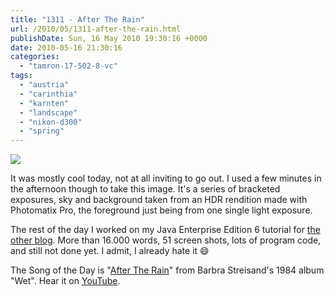 ```yaml
---
title: "1311 - After The Rain"
url: /2010/05/1311-after-the-rain.html
publishDate: Sun, 16 May 2010 19:30:16 +0000
date: 2010-05-16 21:30:16
categories: 
  - "tamron-17-502-8-vc"
tags: 
  - "austria"
  - "carinthia"
  - "karnten"
  - "landscape"
  - "nikon-d300"
  - "spring"
---
```

<a target="_blank" href="https://d25zfm9zpd7gm5.cloudfront.net/1200x1200/2010/20100516_163659_ps.jpg"><img src="https://d25zfm9zpd7gm5.cloudfront.net/0600x0600/2010/20100516_163659_ps.jpg" /></a>

It was mostly cool today, not at all inviting to go out. I used a few minutes in the afternoon though to take this image. It's a series of bracketed exposures, sky and background taken from an HDR rendition made with Photomatix Pro, the foreground just being from one single light exposure.

 The rest of the day I worked on my Java Enterprise Edition 6 tutorial for <a target="_blank" href="http://programming.manessinger.com/">the other blog</a>. More than 16.000 words, 51 screen shots, lots of program code, and still not done yet. I admit, I already hate it 😄

The Song of the Day is "<a target="_blank" href="http://www.lyricsmode.com/lyrics/b/barbra_streisand/after_the_rain.html">After The Rain</a>" from Barbra Streisand's 1984 album "Wet". Hear it on <a target="_blank" href="http://www.youtube.com/watch?v=O_KvwCh7c18">YouTube</a>.

